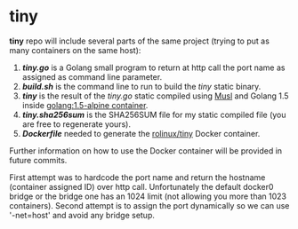 # tiny
__tiny__ repo will include several parts of the same project (trying to put as many containers on the same host):

1. **_tiny.go_** is a Golang small program to return at http call the port name as assigned as command line parameter.
2. **_build.sh_** is the command line to run to build the _tiny_ static binary.
3. **_tiny_** is the result of the _tiny.go_ static compiled using [Musl](http://www.musl-libc.org) and Golang 1.5 inside [golang:1.5-alpine container](https://hub.docker.com/_/golang/).
4. **_tiny.sha256sum_** is the SHA256SUM file for my static compiled file (you are free to regenerate yours).
5. **_Dockerfile_** needed to generate the [rolinux/tiny](https://hub.docker.com/r/rolinux/tiny/) Docker container.

Further information on how to use the Docker container will be provided in future commits.

First attempt was to hardcode the port name and return the hostname (container assigned ID) over http call. Unfortunately the default docker0 bridge or the bridge one has an 1024 limit (not allowing you more than 1023 containers).
Second attempt is to assign the port dynamically so we can use '-net=host' and avoid any bridge setup.
